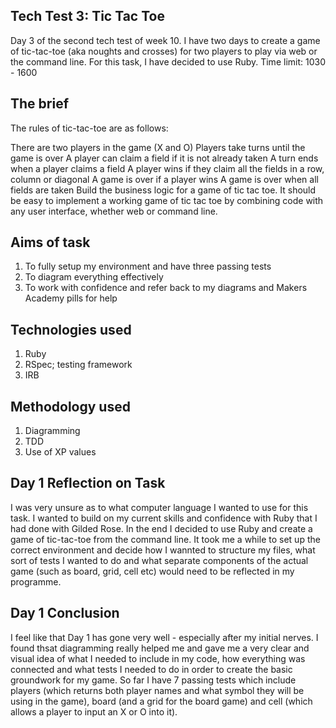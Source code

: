 ## Tech Test 3: Tic Tac Toe
Day 3 of the second tech test of week 10. I have two days to create a game of tic-tac-toe (aka noughts and crosses) for two players to play via web or the command line. For this task, I have decided to use Ruby.
Time limit: 1030 - 1600

## The brief

The rules of tic-tac-toe are as follows:

There are two players in the game (X and O)
Players take turns until the game is over
A player can claim a field if it is not already taken
A turn ends when a player claims a field
A player wins if they claim all the fields in a row, column or diagonal
A game is over if a player wins
A game is over when all fields are taken
Build the business logic for a game of tic tac toe. It should be easy to implement a working game of tic tac toe by combining code with any user interface, whether web or command line.

## Aims of task
1. To fully setup my environment and have three passing tests
2. To diagram everything effectively 
3. To work with confidence and refer back to my diagrams and Makers Academy pills for help

## Technologies used
1. Ruby
2. RSpec; testing framework
3. IRB

## Methodology used
1. Diagramming
2. TDD
3. Use of XP values

## Day 1 Reflection on Task
I was very unsure as to what computer language I wanted to use for this task. I wanted to build on my current skills and confidence with Ruby that I had done with Gilded Rose.
In the end I decided to use Ruby and create a game of tic-tac-toe from the command line. It took me a while to set up the correct environment and decide how I wannted to structure my files, what sort of tests I wanted to do and what separate components of the actual game (such as board, grid, cell etc) would need to be reflected in my programme. 

## Day 1 Conclusion
I feel like that Day 1 has gone very well - especially after my initial nerves. I found thsat diagramming really helped me and gave me a very clear and visual idea of what I needed to include in my code, how everything was connected and what tests I needed to do in order to create the basic groundwork for my game.
So far I have 7 passing tests which include players (which returns both player names and what symbol they will be using in the game), board (and a grid for the board game) and cell (which allows a player to input an X or O into it). 
